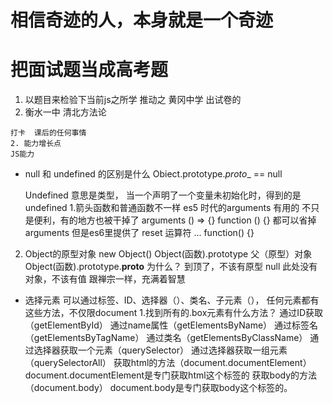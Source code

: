 # 相信奇迹的人，本身就是一个奇迹
# 把面试题当成高考题
  1. 以题目来检验下当前js之所学  推动之
     黄冈中学 出试卷的 
  2. 衡水一中 
     清北方法论


    打卡  课后的任何事情  
    2. 能力增长点
    JS能力  

- null 和 undefined 的区别是什么
  Obiect.prototype._proto__ == null



  Undefined 意思是类型， 当一个声明了一个变量未初始化时，得到的是undefined
   1.箭头函数和普通函数不一样
   es5 时代的arguments 有用的
     不只是便利，有的地方也被干掉了 arguments
     () => {} function () {} 都可以省掉arguments 但是es6里提供了 reset 运算符 ...
     function() {}
2. Object的原型对象
new Object()
Object(函数).prototype 
父（原型）对象
Object(函数).prototype.__proto__
为什么？ 到顶了，不该有原型
null 此处没有对象，不该有值
跟禅宗一样，充满着智慧

- 选择元素 可以通过标签、ID、选择器（）、类名、子元素（），
   任何元素都有这些方法，不仅限document
           1.找到所有的.box元素有什么方法？
             通过ID获取（getElementById）
             通过name属性（getElementsByName）
             通过标签名（getElementsByTagName）
             通过类名（getElementsByClassName）
             通过选择器获取一个元素（querySelector）
             通过选择器获取一组元素（querySelectorAll）
             获取html的方法（document.documentElement）
             document.documentElement是专门获取html这个标签的
             获取body的方法（document.body）
             document.body是专门获取body这个标签的。
